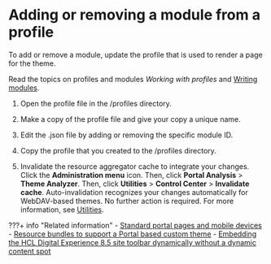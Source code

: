 # Adding or removing a module from a profile

To add or remove a module, update the profile that is used to render a page for the theme.

Read the topics on profiles and modules *Working with profiles* and [Writing modules](../writing_module/index.md).

1.  Open the profile file in the /profiles directory.

2.  Make a copy of the profile file and give your copy a unique name.

3.  Edit the .json file by adding or removing the specific module ID.

4.  Copy the profile that you created to the /profiles directory.

5.  Invalidate the resource aggregator cache to integrate your changes. Click the **Administration menu** icon. Then, click **Portal Analysis** \> **Theme Analyzer**. Then, click **Utilities** \> **Control Center** \> **Invalidate cache**. Auto-invalidation recognizes your changes automatically for WebDAV-based themes. No further action is required. For more information, see [Utilities](../themeopt_analyzer/utilities/index.md).


<!--
-   **[Adding or removing a capability from a portlet](../dev-theme/themeopt_add_cap_portlet.md)**  
To add or remove a capability from a portlet, update the portlet.xml for the portlet, or update the portlet preferences sections for the portlet definition or portlet entity with XML access.---->


???+ info "Related information"
    - [Standard portal pages and mobile devices](../../responsive_web_design/rwd_legacypages.md)
    - [Resource bundles to support a Portal based custom theme](../../../../deploy_dx/manage/portal_admin_tools/language_support/supporting_new_language/adding_resource_bundles_for_new_lang/adsuplang_add_rsrc_bndl_cstm.md)
    - [Embedding the HCL Digital Experience 8.5 site toolbar dynamically without a dynamic content spot](../../../../deploy_dx/manage/migrate/next_steps/enable_func_migrated_portal/enable_func_migrated_themes/add_85_toolbar/themeopt_cust_toolbar_dynamic_embedding.md)

